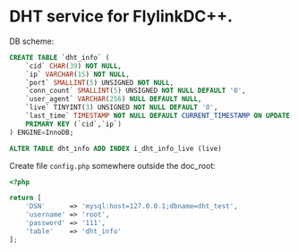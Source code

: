 DHT service for FlylinkDC++.
==============

DB scheme:
```sql
CREATE TABLE `dht_info` (
    `cid` CHAR(39) NOT NULL,
    `ip` VARCHAR(15) NOT NULL,
    `port` SMALLINT(5) UNSIGNED NOT NULL,
    `conn_count` SMALLINT(5) UNSIGNED NOT NULL DEFAULT '0',
    `user_agent` VARCHAR(256) NULL DEFAULT NULL,
    `live` TINYINT(3) UNSIGNED NOT NULL DEFAULT '0',
    `last_time` TIMESTAMP NOT NULL DEFAULT CURRENT_TIMESTAMP ON UPDATE CURRENT_TIMESTAMP,
    PRIMARY KEY (`cid`,`ip`)
) ENGINE=InnoDB;

ALTER TABLE dht_info ADD INDEX i_dht_info_live (live) 

```

Create file `config.php` somewhere outside the doc_root:

```php
<?php

return [
    'DSN'      => 'mysql:host=127.0.0.1;dbname=dht_test',
    'username' => 'root',
    'password' => '111',
    'table'    => 'dht_info'
];
```
